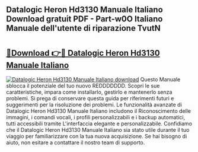 ## Datalogic Heron Hd3130 Manuale Italiano Download gratuit PDF - Part-w0O Italiano Manuale dell'utente di riparazione TvutN

# <h2><a href="http://dfesqu.blite.top/?on=Datalogic+Heron+Hd3130+Manuale+Italiano">🔗Download 👉🔴 Datalogic Heron Hd3130 Manuale Italiano</a></h2>

[![Datalogic Heron Hd3130 Manuale Italiano download](https://i.imgur.com/lujVjoI.png)](http://dfesqu.blite.top/?on=Datalogic+Heron+Hd3130+Manuale+Italiano)
Questo Manuale sblocca il potenziale del tuo nuovo REDDDDDDD. Scopri le sue caratteristiche, impara come installarlo, gestirlo e mantenerlo senza problemi. Si prega di conservare questa guida per riferimenti futuri e suggerimenti per la risoluzione dei problemi. Le funzionalità avanzate di Datalogic Heron Hd3130 Manuale Italiano includono il Riconoscimento delle immagini, i comandi vocali, i profili personalizzabili e i backup automatici, tutti accessibili tramite L'interfaccia elegante e personalizzabile. Confidiamo che il Datalogic Heron Hd3130 Manuale Italiano sia stato utile durante il tuo viaggio per familiarizzare con la tua nuova acquisizione. Se hai bisogno di aiuto, non esitare a contattare il nostro team di supporto.
